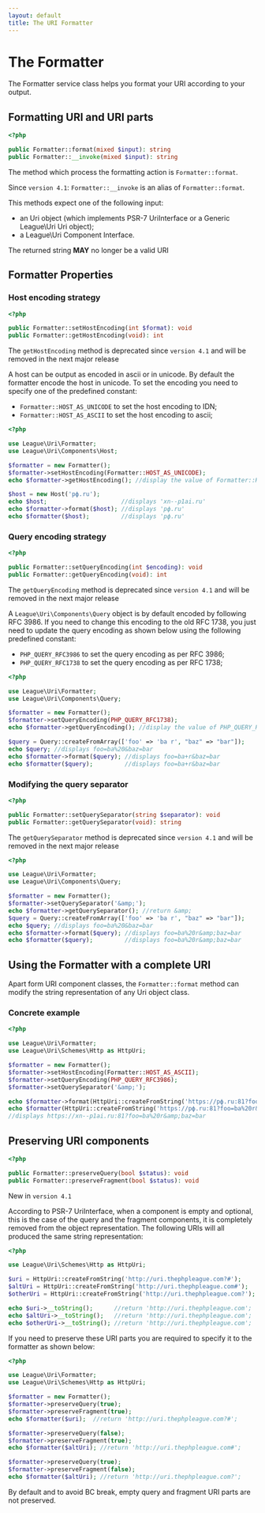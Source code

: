 ```yaml
---
layout: default
title: The URI Formatter
---
```


# The Formatter

The Formatter service class helps you format your URI according to your output.

## Formatting URI and URI parts

~~~php
<?php

public Formatter::format(mixed $input): string
public Formatter::__invoke(mixed $input): string
~~~~~~

The method which process the formatting action is `Formatter::format`.

<p class="message-notice">Since <code>version 4.1</code>: <code>Formatter::__invoke</code> is an alias of <code>Formatter::format</code>.</p>

This methods expect one of the following input:

- an Uri object (which implements PSR-7 UriInterface or a Generic League\Uri Uri object);
- a League\Uri Component Interface.

<p class="message-warning">The returned string <strong>MAY</strong> no longer be a valid URI</p>

## Formatter Properties

### Host encoding strategy

~~~php
<?php

public Formatter::setHostEncoding(int $format): void
public Formatter::getHostEncoding(void): int
~~~~~~

<p class="message-warning">The <code>getHostEncoding</code> method is deprecated since <code>version 4.1</code>  and will be removed in the next major release</p>

A host can be output as encoded in ascii or in unicode. By default the formatter encode the host in unicode. To set the encoding you need to specify one of the predefined constant:

- `Formatter::HOST_AS_UNICODE` to set the host encoding to IDN;
- `Formatter::HOST_AS_ASCII`   to set the host encoding to ascii;

~~~php
<?php

use League\Uri\Formatter;
use League\Uri\Components\Host;

$formatter = new Formatter();
$formatter->setHostEncoding(Formatter::HOST_AS_UNICODE);
echo $formatter->getHostEncoding(); //display the value of Formatter::HOST_AS_ASCII

$host = new Host('рф.ru');
echo $host;                     //displays 'xn--p1ai.ru'
echo $formatter->format($host); //displays 'рф.ru'
echo $formatter($host);         //displays 'рф.ru'
~~~

### Query encoding strategy

~~~php
<?php

public Formatter::setQueryEncoding(int $encoding): void
public Formatter::getQueryEncoding(void): int
~~~~~~

<p class="message-warning">The <code>getQueryEncoding</code> method is deprecated since <code>version 4.1</code>  and will be removed in the next major release</p>

A `League\Uri\Components\Query` object is by default encoded by following RFC 3986. If you need to change this encoding to the old RFC 1738, you just need to update the query encoding as shown below using the following predefined constant:

- `PHP_QUERY_RFC3986` to set the query encoding as per RFC 3986;
- `PHP_QUERY_RFC1738` to set the query encoding as per RFC 1738;

~~~php
<?php

use League\Uri\Formatter;
use League\Uri\Components\Query;

$formatter = new Formatter();
$formatter->setQueryEncoding(PHP_QUERY_RFC1738);
echo $formatter->getQueryEncoding(); //display the value of PHP_QUERY_RFC1738;

$query = Query::createFromArray(['foo' => 'ba r', "baz" => "bar"]);
echo $query; //displays foo=ba%20&baz=bar
echo $formatter->format($query); //displays foo=ba+r&baz=bar
echo $formatter($query);         //displays foo=ba+r&baz=bar
~~~

### Modifying the query separator

~~~php
<?php

public Formatter::setQuerySeparator(string $separator): void
public Formatter::getQuerySeparator(void): string
~~~

<p class="message-warning">The <code>getQuerySeparator</code> method is deprecated since <code>version 4.1</code>  and will be removed in the next major release</p>

~~~php
<?php

use League\Uri\Formatter;
use League\Uri\Components\Query;

$formatter = new Formatter();
$formatter->setQuerySeparator('&amp;');
echo $formatter->getQuerySeparator(); //return &amp;
$query = Query::createFromArray(['foo' => 'ba r', "baz" => "bar"]);
echo $query; //displays foo=ba%20&baz=bar
echo $formatter->format($query); //displays foo=ba%20r&amp;baz=bar
echo $formatter($query);         //displays foo=ba%20r&amp;baz=bar
~~~

## Using the Formatter with a complete URI

Apart form URI component classes, the `Formatter::format` method can modify the string representation of any Uri object class.

### Concrete example

~~~php
<?php

use League\Uri\Formatter;
use League\Uri\Schemes\Http as HttpUri;

$formatter = new Formatter();
$formatter->setHostEncoding(Formatter::HOST_AS_ASCII);
$formatter->setQueryEncoding(PHP_QUERY_RFC3986);
$formatter->setQuerySeparator('&amp;');

echo $formatter->format(HttpUri::createFromString('https://рф.ru:81?foo=ba%20r&baz=bar'));
echo $formatter(HttpUri::createFromString('https://рф.ru:81?foo=ba%20r&baz=bar'));
//displays https://xn--p1ai.ru:81?foo=ba%20r&amp;baz=bar
~~~


## Preserving URI components

~~~php
<?php

public Formatter::preserveQuery(bool $status): void
public Formatter::preserveFragment(bool $status): void
~~~~~~

<p class="message-notice">New in <code>version 4.1</code></p>

According to PSR-7 UriInterface, when a component is empty and optional, this is the case of the query and the fragment components, it is completely removed from the object representation. The following URIs will all produced the same string representation:

~~~php
<?php

use League\Uri\Schemes\Http as HttpUri;

$uri = HttpUri::createFromString('http://uri.thephpleague.com?#');
$altUri = HttpUri::createFromString('http://uri.thephpleague.com#');
$otherUri = HttpUri::createFromString('http://uri.thephpleague.com?');

echo $uri->__toString();      //return 'http://uri.thephpleague.com';
echo $altUri->__toString();   //return 'http://uri.thephpleague.com';
echo $otherUri->__toString(); //return 'http://uri.thephpleague.com';
~~~

If you need to preserve these URI parts you are required to specify it to the formatter as shown below:

~~~php
<?php

use League\Uri\Formatter;
use League\Uri\Schemes\Http as HttpUri;

$formatter = new Formatter();
$formatter->preserveQuery(true);
$formatter->preserveFragment(true);
echo $formatter($uri);  //return 'http://uri.thephpleague.com?#';

$formatter->preserveQuery(false);
$formatter->preserveFragment(true);
echo $formatter($altUri); //return 'http://uri.thephpleague.com#';

$formatter->preserveQuery(true);
$formatter->preserveFragment(false);
echo $formatter($altUri); //return 'http://uri.thephpleague.com?';
~~~

<p class="message-notice">By default and to avoid BC break, empty query and fragment URI parts are not preserved.</p>
